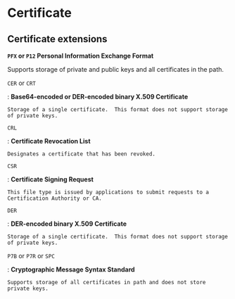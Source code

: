 # Certificate

## Certificate extensions

**`PFX` or `P12` Personal Information Exchange Format**

Supports storage of private and public keys and all certificates in the path.

`CER` or `CRT`

:   **Base64-encoded or DER-encoded binary X.509 Certificate**

    Storage of a single certificate.  This format does not support storage of private keys.

`CRL`

:   **Certificate Revocation List**

    Designates a certificate that has been revoked.

`CSR`

:   **Certificate Signing Request**

    This file type is issued by applications to submit requests to a Certification Authority or CA.

`DER`

:   **DER-encoded binary X.509 Certificate**

    Storage of a single certificate.  This format does not support storage of private keys.

`P7B` or `P7R` or `SPC`

:   **Cryptographic Message Syntax Standard**

    Supports storage of all certificates in path and does not store private keys.
